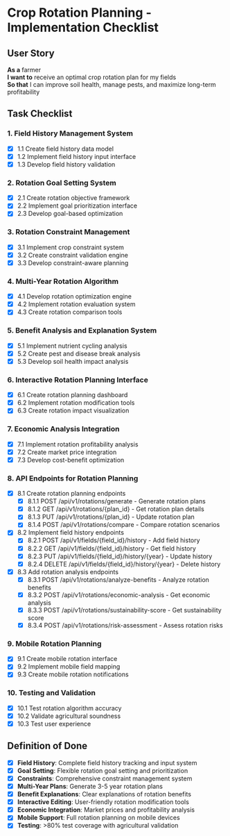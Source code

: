 # Crop Rotation Planning - Implementation Checklist

## User Story
**As a** farmer  
**I want to** receive an optimal crop rotation plan for my fields  
**So that** I can improve soil health, manage pests, and maximize long-term profitability

## Task Checklist

### 1. Field History Management System
- [x] 1.1 Create field history data model
- [x] 1.2 Implement field history input interface
- [x] 1.3 Develop field history validation

### 2. Rotation Goal Setting System
- [x] 2.1 Create rotation objective framework
- [x] 2.2 Implement goal prioritization interface
- [x] 2.3 Develop goal-based optimization

### 3. Rotation Constraint Management
- [x] 3.1 Implement crop constraint system
- [x] 3.2 Create constraint validation engine
- [x] 3.3 Develop constraint-aware planning

### 4. Multi-Year Rotation Algorithm
- [x] 4.1 Develop rotation optimization engine
- [x] 4.2 Implement rotation evaluation system
- [x] 4.3 Create rotation comparison tools

### 5. Benefit Analysis and Explanation System
- [x] 5.1 Implement nutrient cycling analysis
- [x] 5.2 Create pest and disease break analysis
- [x] 5.3 Develop soil health impact analysis

### 6. Interactive Rotation Planning Interface
- [x] 6.1 Create rotation planning dashboard
- [x] 6.2 Implement rotation modification tools
- [x] 6.3 Create rotation impact visualization

### 7. Economic Analysis Integration
- [x] 7.1 Implement rotation profitability analysis
- [x] 7.2 Create market price integration
- [x] 7.3 Develop cost-benefit optimization

### 8. API Endpoints for Rotation Planning
- [x] 8.1 Create rotation planning endpoints
  - [x] 8.1.1 POST /api/v1/rotations/generate - Generate rotation plans
  - [x] 8.1.2 GET /api/v1/rotations/{plan_id} - Get rotation plan details
  - [x] 8.1.3 PUT /api/v1/rotations/{plan_id} - Update rotation plan
  - [x] 8.1.4 POST /api/v1/rotations/compare - Compare rotation scenarios
- [x] 8.2 Implement field history endpoints
  - [x] 8.2.1 POST /api/v1/fields/{field_id}/history - Add field history
  - [x] 8.2.2 GET /api/v1/fields/{field_id}/history - Get field history
  - [x] 8.2.3 PUT /api/v1/fields/{field_id}/history/{year} - Update history
  - [x] 8.2.4 DELETE /api/v1/fields/{field_id}/history/{year} - Delete history
- [x] 8.3 Add rotation analysis endpoints
  - [x] 8.3.1 POST /api/v1/rotations/analyze-benefits - Analyze rotation benefits
  - [x] 8.3.2 POST /api/v1/rotations/economic-analysis - Get economic analysis
  - [x] 8.3.3 POST /api/v1/rotations/sustainability-score - Get sustainability score
  - [x] 8.3.4 POST /api/v1/rotations/risk-assessment - Assess rotation risks

### 9. Mobile Rotation Planning
- [x] 9.1 Create mobile rotation interface
- [x] 9.2 Implement mobile field mapping
- [x] 9.3 Create mobile rotation notifications

### 10. Testing and Validation
- [x] 10.1 Test rotation algorithm accuracy
- [x] 10.2 Validate agricultural soundness
- [x] 10.3 Test user experience

## Definition of Done
- [x] **Field History**: Complete field history tracking and input system
- [x] **Goal Setting**: Flexible rotation goal setting and prioritization
- [x] **Constraints**: Comprehensive constraint management system
- [x] **Multi-Year Plans**: Generate 3-5 year rotation plans
- [x] **Benefit Explanations**: Clear explanations of rotation benefits
- [x] **Interactive Editing**: User-friendly rotation modification tools
- [x] **Economic Integration**: Market prices and profitability analysis
- [x] **Mobile Support**: Full rotation planning on mobile devices
- [x] **Testing**: >80% test coverage with agricultural validation
